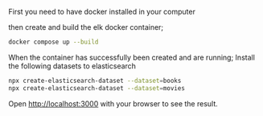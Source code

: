 First you need to have docker installed in your computer

then create and build the elk docker container; 
```bash
docker compose up --build
```

When the container has successfully been created and are running;
Install the following datasets to elasticsearch
```bash
npx create-elasticsearch-dataset --dataset=books
npx create-elasticsearch-dataset --dataset=movies
```

Open [http://localhost:3000](http://localhost:3000) with your browser to see the result.
